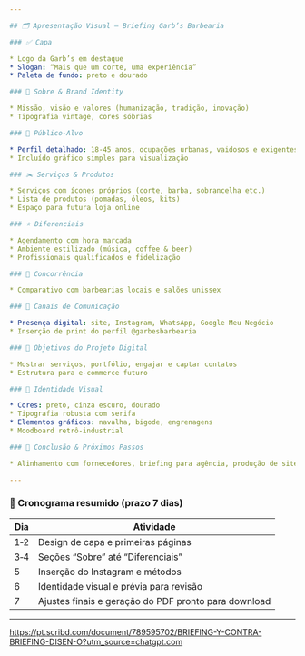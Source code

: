 ```yaml
---

## 🗂️ Apresentação Visual – Briefing Garb’s Barbearia

### ✅ Capa

* Logo da Garb’s em destaque
* Slogan: “Mais que um corte, uma experiência”
* Paleta de fundo: preto e dourado

### 📄 Sobre & Brand Identity

* Missão, visão e valores (humanização, tradição, inovação)
* Tipografia vintage, cores sóbrias

### 🎯 Público-Alvo

* Perfil detalhado: 18‑45 anos, ocupações urbanas, vaidosos e exigentes
* Incluído gráfico simples para visualização

### ✂️ Serviços & Produtos

* Serviços com ícones próprios (corte, barba, sobrancelha etc.)
* Lista de produtos (pomadas, óleos, kits)
* Espaço para futura loja online

### ⭐ Diferenciais

* Agendamento com hora marcada
* Ambiente estilizado (música, coffee & beer)
* Profissionais qualificados e fidelização

### 🧭 Concorrência

* Comparativo com barbearias locais e salões unissex

### 📱 Canais de Comunicação

* Presença digital: site, Instagram, WhatsApp, Google Meu Negócio
* Inserção de print do perfil @garbesbarbearia

### 🎯 Objetivos do Projeto Digital

* Mostrar serviços, portfólio, engajar e captar contatos
* Estrutura para e-commerce futuro

### 🎨 Identidade Visual

* Cores: preto, cinza escuro, dourado
* Tipografia robusta com serifa
* Elementos gráficos: navalha, bigode, engrenagens
* Moodboard retrô-industrial

### 🚀 Conclusão & Próximos Passos

* Alinhamento com fornecedores, briefing para agência, produção de site, materiais gráficos

---
```


### 📅 Cronograma resumido (prazo 7 dias)

| Dia | Atividade                                            |
| --- | ---------------------------------------------------- |
| 1‑2 | Design de capa e primeiras páginas                   |
| 3‑4 | Seções “Sobre” até “Diferenciais”                    |
| 5   | Inserção do Instagram e métodos                      |
| 6   | Identidade visual e prévia para revisão              |
| 7   | Ajustes finais e geração do PDF pronto para download |

---

https://pt.scribd.com/document/789595702/BRIEFING-Y-CONTRA-BRIEFING-DISEN-O?utm_source=chatgpt.com

[1]: https://www.scribd.com/document/789595702/BRIEFING-Y-CONTRA-BRIEFING-DISEN-O?utm_source=chatgpt.com "Briefing y Contra-Briefing - Diseño | PDF | Moda | Marketing"

